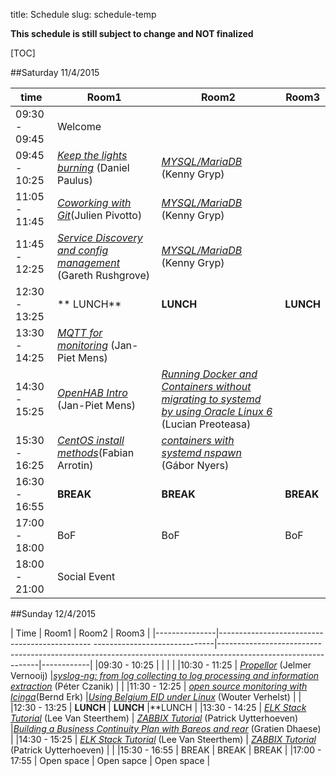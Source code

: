 title: Schedule
slug: schedule-temp

**This schedule is still subject to change and NOT finalized**

[TOC]


##Saturday 11/4/2015

| time          | Room1                                                                                            |    Room2                                                                  |   Room3                                      |
|---------------|--------------------------------------------------------------------------------------------------|---------------------------------------------------------------------------|----------------------------------------------|
|09:30 - 09:45  | Welcome                                                                                          |                                                                           |                                              |
|09:45 - 10:25  | [_Keep the lights burning_](keep_lights_burning.html) (Daniel Paulus)                            |  [_MYSQL/MariaDB_]() (Kenny Gryp)                                         |                                              |
|11:05 - 11:45  | [_Coworking with Git_](git_coworking.html)(Julien Pivotto)                                       |  [_MYSQL/MariaDB_]() (Kenny Gryp)                                         |                                              |
|11:45 - 12:25  | [_Service Discovery and config management_](service_discovery_cfgmgmt.html) (Gareth Rushgrove)   |  [_MYSQL/MariaDB_]() (Kenny Gryp)                                         |                                              |
|12:30 - 13:25  | ** LUNCH**                                                                                       | **LUNCH**                                                                 | **LUNCH**                                    |
|13:30 - 14:25  | [_MQTT for monitoring_](mqtt_monitoring.html) (Jan-Piet Mens)                                    |                                                                           |                                              |
|14:30 - 15:25  | [_OpenHAB Intro_](openhab_intro.html) (Jan-Piet Mens)                                            | [_Running Docker and Containers without migrating to systemd by using Oracle Linux 6_](docker_oracle.html) (Lucian Preoteasa)|  |
|15:30 - 16:25  | [_CentOS install methods_](centos_install_methods.html)(Fabian Arrotin)                          | [_containers with systemd nspawn_](containers_nspawn.html) (Gábor Nyers)  |                                              |
|16:30 - 16:55  | **BREAK**                                                                                                                     | **BREAK**                                                                 | **BREAK**             |
|17:00 - 18:00  | BoF                                                                                                                           | BoF                                                                       | BoF                   |
|18:00 - 21:00  | Social Event |

##Sunday 12/4/2015

| Time          | Room1                                                                       | Room2                                                                                                         | Room3      |
|---------------|---------------------------------------------- ------------------------------|---------------------------------------------------------------------------------------------------------------|------------|
|09:30 - 10:25  |                                                                             |                                                                                                               |            |
|10:30 - 11:25  | [_Propellor_](propellor.html) (Jelmer Vernooij)                             |[_syslog-ng: from log collecting to log processing and information extraction_](syslog_ng.html) (Péter Czanik) |            |
|11:30 - 12:25  | [_open source monitoring with Icinga_](icinga_monitoring.html)(Bernd Erk)   |[_Using Belgium EID under Linux_](beid_linux.html) (Wouter Verhelst)                                           |            |
|12:30 - 13:25  | **LUNCH**                                                                   | **LUNCH**                                                                                                     |**LUNCH     |
|13:30 - 14:25  | [_ELK Stack Tutorial_]() (Lee Van Steerthem)                                |  [_ZABBIX Tutorial_](zabbix_tut.html) (Patrick Uytterhoeven)                                                  |[_Building a Business Continuity Plan with Bareos and rear_]() (Gratien Dhaese)        |
|14:30 - 15:25  | [_ELK Stack Tutorial_]() (Lee Van Steerthem)                                |  [_ZABBIX Tutorial_](zabbix_tut.html) (Patrick Uytterhoeven)                                                  |            |
|15:30 - 16:55  | BREAK                                                                       | BREAK                                                                                                         | BREAK      |
|17:00 - 17:55  | Open space                                                                  | Open sapce                                                                                                    | Open space |
